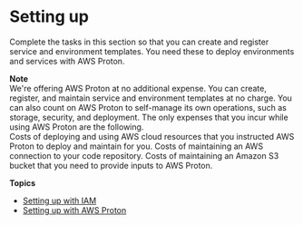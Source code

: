 # Setting up<a name="ag-setting-up"></a>

Complete the tasks in this section so that you can create and register service and environment templates\. You need these to deploy environments and services with AWS Proton\.

**Note**  
We're offering AWS Proton at no additional expense\. You can create, register, and maintain service and environment templates at no charge\. You can also count on AWS Proton to self\-manage its own operations, such as storage, security, and deployment\. The only expenses that you incur while using AWS Proton are the following\.  
Costs of deploying and using AWS cloud resources that you instructed AWS Proton to deploy and maintain for you\.
Costs of maintaining an AWS connection to your code repository\.
Costs of maintaining an Amazon S3 bucket that you need to provide inputs to AWS Proton\.

**Topics**
+ [Setting up with IAM](ag-setting-up-iam.md)
+ [Setting up with AWS Proton](setting-up-for-service.md)